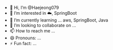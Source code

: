- 👋 Hi, I’m @Haejeong079
- 👀 I’m interested in  :cloud:, SpringBoot
- 🌱 I’m currently learning ... aws, SpringBoot, Java
- 💞️ I’m looking to collaborate on ...
- 📫 How to reach me ...
- 😄 Pronouns: ...
- ⚡ Fun fact: ...

<!---
Haejeong079/Haejeong079 is a ✨ special ✨ repository because its `README.md` (this file) appears on your GitHub profile.
You can click the Preview link to take a look at your changes.
--->


